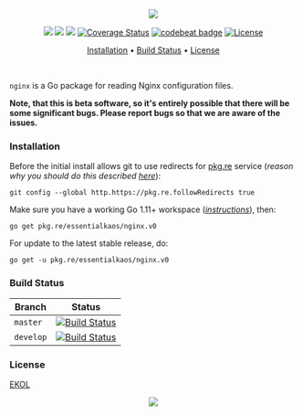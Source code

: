 <p align="center"><a href="#readme"><img src="https://gh.kaos.st/go-nginx.svg"/></a></p>

<p align="center">
  <a href="https://godoc.org/pkg.re/essentialkaos/nginx.v0"><img src="https://godoc.org/pkg.re/essentialkaos/nginx.v0?status.svg"></a>
  <a href="https://goreportcard.com/report/github.com/essentialkaos/nginx"><img src="https://goreportcard.com/badge/github.com/essentialkaos/nginx"></a>
  <a href="https://travis-ci.org/essentialkaos/nginx"><img src="https://travis-ci.org/essentialkaos/nginx.svg"></a>
  <a href="https://coveralls.io/github/essentialkaos/nginx?branch=master"><img src="https://coveralls.io/repos/github/essentialkaos/nginx/badge.svg?branch=master" alt="Coverage Status" /></a>
  <a href="https://codebeat.co/projects/github-com-essentialkaos-nginx-master"><img alt="codebeat badge" src="https://codebeat.co/badges/2cd5874b-a9ce-4b8d-a81d-761c69488f09" /></a>
  <a href="https://essentialkaos.com/ekol"><img src="https://gh.kaos.st/ekol.svg" alt="License" />
</p>

<p align="center"><a href="#installation">Installation</a> • <a href="#build-status">Build Status</a> • <a href="#license">License</a></p>

<br/>

`nginx` is a Go package for reading Nginx configuration files.

**Note, that this is beta software, so it's entirely possible that there will be some significant bugs. Please report bugs so that we are aware of the issues.**

### Installation

Before the initial install allows git to use redirects for [pkg.re](https://github.com/essentialkaos/pkgre) service (_reason why you should do this described [here](https://github.com/essentialkaos/pkgre#git-support)_):

```
git config --global http.https://pkg.re.followRedirects true
```

Make sure you have a working Go 1.11+ workspace (_[instructions](https://golang.org/doc/install)_), then:

```
go get pkg.re/essentialkaos/nginx.v0
```

For update to the latest stable release, do:

```
go get -u pkg.re/essentialkaos/nginx.v0
```

### Build Status

| Branch | Status |
|--------|--------|
| `master` | [![Build Status](https://travis-ci.org/essentialkaos/nginx.svg?branch=master)](https://travis-ci.org/essentialkaos/nginx) |
| `develop` | [![Build Status](https://travis-ci.org/essentialkaos/nginx.svg?branch=develop)](https://travis-ci.org/essentialkaos/nginx) |

### License

[EKOL](https://essentialkaos.com/ekol)

<p align="center"><a href="https://essentialkaos.com"><img src="https://gh.kaos.st/ekgh.svg"/></a></p>
